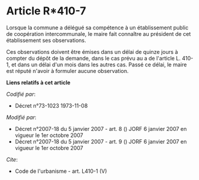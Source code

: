 # Article R*410-7

Lorsque la commune a délégué sa compétence à un établissement public de coopération intercommunale, le maire fait connaître
au président de cet établissement ses observations.

Ces observations doivent être émises dans un délai de quinze jours à compter du dépôt de la demande, dans le cas prévu au a
de l'article L. 410-1, et dans un délai d'un mois dans les autres cas. Passé ce délai, le maire est réputé n'avoir à formuler
aucune observation.

**Liens relatifs à cet article**

_Codifié par_:

  - Décret n°73-1023 1973-11-08

_Modifié par_:

  - Décret n°2007-18 du 5 janvier 2007 - art. 8 () JORF 6 janvier 2007 en vigueur le 1er octobre 2007
  - Décret n°2007-18 du 5 janvier 2007 - art. 9 () JORF 6 janvier 2007 en vigueur le 1er octobre 2007

_Cite_:

  - Code de l'urbanisme - art. L410-1 (V)

